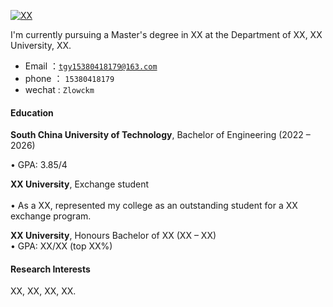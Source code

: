 [![XX](https://img.shields.io/badge/XX-github-blue?logo=github)](https://github.com/XX)

I'm currently pursuing a Master's degree in XX at the Department of XX, XX University, XX.

- Email  ：<code>tgy15380418179@163.com</code>  
- phone  ： <code>15380418179</code>
- wechat :  <code>Zlowckm</code>

#### Education  
**South China University of Technology**, Bachelor of Engineering (2022 – 2026)  

• GPA: 3.85/4  


**XX University**, Exchange student <br>  
• As a XX, represented my college as an outstanding student for a XX exchange program.  

**XX University**, Honours Bachelor of XX (XX – XX)  
• GPA: XX/XX (top XX%)  

#### Research Interests  
XX, XX, XX, XX.